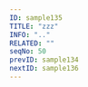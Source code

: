 ```yaml
---
ID: sample135
TITLE: "zzz"
INFO: ".."
RELATED: ""
seqNo: 50
prevID: sample134
nextID: sample136
---
```

